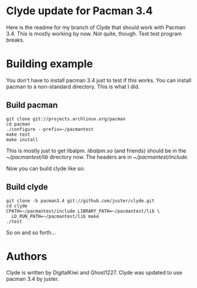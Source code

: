# Clyde update for Pacman 3.4

Here is the readme for my branch of Clyde that should work with
Pacman 3.4.  This is mostly working by now.  Not quite, though.  Test
test program breaks.

# Building example

You don't have to install pacman 3.4 just to test if this works.  You
can install pacman to a non-standard directory.  This is what I did.

## Build pacman

    git clone git://projects.archlinux.org/pacman
    cd pacman
    ./configure --prefix=~/pacmantest
    make test
    make install

This is mostly just to get libalpm.  _libalpm.so_ (and friends) should be
in the _~/pacmantest/lib_ directory now.  The headers are in
_~/pacmantest/include_.

Now you can build clyde like so:

## Build clyde

    git clone -b pacman3.4 git://github.com/juster/clyde.git
    cd clyde
    CPATH=~/pacmantest/include LIBRARY_PATH=~/pacmantest/lib \
      LD_RUN_PATH=~/pacmantest/lib make
    ./test

So on and so forth...

# Authors

Clyde is written by DigitalKiwi and Ghost1227.
Clyde was updated to use pacman 3.4 by juster.
